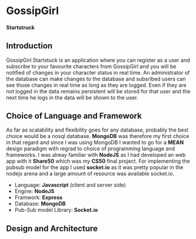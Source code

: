 # GossipGirl
#### Startstruck


## Introduction
GossipGirl Startstuck is an application where you can register as a user and subscribe to your favourite characters from GossipGirl and you will be notified of changes in your character status in real time. An administrator of the database can make changes to the database and subsribed users can see those changes in real time as long as they are logged. Even if they are not logged in the data remains persistent will be stored for that user and the next time he logs in the data will be shown to the user.

## Choice of Language and Framework

As far as scalability and flexibility goes for any database, probably the best choice would be a nosql database. **MongoDB** was therefore my first choice in that regard and since I was using MongoDB I wanted to go for a **MEAN** design paradigm with regrad to choice of programming language and frameworks. I was alreay familiar with **NodeJS** as I had developed an web app with it **Share50** which was my **CS50** final project. For implementing the pubsub model for the app I used **socket.io** as it was pretty popular in the nodejs arena and a large amount of resource was available socket.io.

- Language: **Javascript** (client and server side)
- Engine: **NodeJS**
- Framwork: **Express**
- Database: **MongoDB**
- Pub-Sub model Library: **Socket.io**

## Design and Architecture



